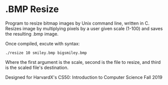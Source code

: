 # .BMP Resize

Program to resize bitmap images by Unix command line, written in C. Resizes image by multiplying pixels by
a user given scale (1-100) and saves the resulting .bmp image.

Once compiled, excute with syntax:
```
./resize 10 smiley.bmp bigsmiley.bmp
```
Where the first argument is the scale, second is the file to resize, and third is the scaled file's destination.

Designed for HarvardX's CS50: Introduction to Computer Science Fall 2019
